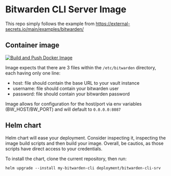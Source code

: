 # Bitwarden CLI Server Image

This repo simply follows the example from https://external-secrets.io/main/examples/bitwarden/

## Container image
[![Build and Push Docker Image](https://github.com/mimiteto/bitwarden-cli-server-image/actions/workflows/docker-build-push.yml/badge.svg?branch=master)](https://github.com/mimiteto/bitwarden-cli-server-image/actions/workflows/docker-build-push.yml)

Image expects that there are 3 files within the `/etc/bitwarden` directory, each having only one line:
* host: file should contain the base URL to your vault instance
* username: file should contain your bitwarden user
* password: file should contain your bitwarden password

Image allows for configuration for the host/port via env variables (BW_HOST/BW_PORT) and will default to `0.0.0.0:8087`

## Helm chart

Helm chart will ease your deployment.
Consider inspecting it, inspecting the image build scripts and then build your image.
Overall, be cautios, as those scripts have direct access to your credentials.

To install the chart, clone the current repository, then run:
```
helm upgrade --install my-bitwarden-cli deployment/bitwarden-cli-srv
```
